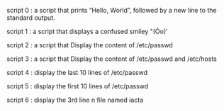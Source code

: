 script 0 : a script that prints “Hello, World”, followed by a new line to the standard output.

script 1 : a script that displays a confused smiley "(Ôo)'

script 2 : a script that Display the content of /etc/passwd

script 3 : a script that Display the content of /etc/passwd and /etc/hosts

script 4 : display the last 10 lines of /etc/passwd

script 5 : display the first 10 lines of /etc/passwd

script 6 : display the 3rd line n file named iacta


